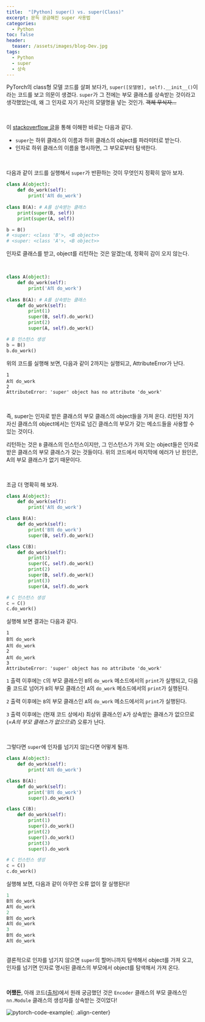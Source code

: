 ```yaml
---
title:  "[Python] super() vs. super(Class)"
excerpt: 문득 궁금해진 super 사용법
categories:
  - Python
toc: false
header:
  teaser: /assets/images/blog-Dev.jpg
tags:
  - Python
  - super
  - 상속
---
```






 PyTorch의 class형 모델 코드를 살펴 보다가, `super([모델명], self).__init__()`이라는 코드를 보고 의문이 생겼다. `super`가 그 전에는 부모 클래스를 상속받는 것이라고 생각했었는데, 왜 그 인자로 자기 자신의 모델명을 넣는 것인가. ~~객체 무식자…~~



<br>

 이 [stackoverflow 글](https://stackoverflow.com/questions/14743787/python-superclass-self-method-vs-superparent-self-method)을 통해 이해한 바로는 다음과 같다.

* `super`는 하위 클래스의 이름과 하위 클래스의 object를 파라미터로 받는다.
* 인자로 하위 클래스의 이름을 명시하면, 그 부모로부터 탐색한다.

<br>

 다음과 같이 코드를 실행해서 `super`가 반환하는 것이 무엇인지 정확히 알아 보자.

```python
class A(object):
    def do_work(self):
        print('A의 do_work')
        
class B(A): # A를 상속받는 클래스
    print(super(B, self))
    print(super(A, self))

b = B()
# <super: <class 'B'>, <B object>>
# <super: <class 'A'>, <B object>>
```

 인자로 클래스를 받고, object를 리턴하는 것은 알겠는데, 정확히 감이 오지 않는다.

<br>

```python
class A(object):
    def do_work(self):
        print('A의 do_work')
        
class B(A): # A를 상속받는 클래스
    def do_work(self):
        print(1)
        super(B, self).do_work()
        print(2)
        super(A, self).do_work()

# B 인스턴스 생성
b = B()
b.do_work()
```

 위의 코드를 실행해 보면, 다음과 같이 2까지는 실행되고, AttributeError가 난다.

```
1
A의 do_work
2
AttributeError: 'super' object has no attribute 'do_work'
```

<br>

 즉, super는 인자로 받은 클래스의 부모 클래스의 object들을 가져 온다. 리턴된 자기 자신 클래스의 object에서는 인자로 넘긴 클래스의 부모가 갖는 메소드들을 사용할 수 있는 것이다. 

 리턴하는 것은 `B` 클래스의 인스턴스이지만, 그 인스턴스가 가져 오는 object들은 인자로 받은 클래스의 부모 클래스가 갖는 것들이다. 위의 코드에서 마지막에 에러가 난 원인은, A의 부모 클래스가 없기 때문이다. 

<br>

 조금 더 명확히 해 보자.

```python
class A(object):
    def do_work(self):
        print('A의 do_work')

class B(A):
    def do_work(self):
        print('B의 do_work')
        super(B, self).do_work()

class C(B):
    def do_work(self):
        print(1)
        super(C, self).do_work()
        print(2)
        super(B, self).do_work()
        print(3)
        super(A, self).do_work

# C 인스턴스 생성
c = C()
c.do_work()
```

 실행해 보면 결과는 다음과 같다.

```
1
B의 do_work
A의 do_work
2
A의 do_work
3
AttributeError: 'super' object has no attribute 'do_work'
```

 `1`  출력 이후에는 `C`의 부모 클래스인 `B`의 `do_work` 메소드에서의 `print`가 실행되고, 다음 줄 코드로 넘어가 `B`의 부모 클래스인 `A`의 `do_work` 메소드에서의 `print`가 실행된다.

 `2` 출력 이후에는 `B`의 부모 클래스인 `A`의 `do_work` 메소드에서의 `print`가 실행된다.

 `3` 출력 이후에는 (현재 코드 상에서) 최상위 클래스인 `A`가 상속받는 클래스가 없으므로(*=A의 부모 클래스가 없으므로*)  오류가 난다.

<br>

 그렇다면 `super`에 인자를 넘기지 않는다면 어떻게 될까. 

```python
class A(object):
    def do_work(self):
        print('A의 do_work')

class B(A):
    def do_work(self):
        print('B의 do_work')
        super().do_work()

class C(B):
    def do_work(self):
        print(1)
        super().do_work()
        print(2)
        super().do_work()
        print(3)
        super().do_work

# C 인스턴스 생성
c = C()
c.do_work()
```

 실행해 보면, 다음과 같이 아무런 오류 없이 잘 실행된다!

```python
1
B의 do_work
A의 do_work
2
B의 do_work
A의 do_work
3
B의 do_work
A의 do_work
```



<br> 결론적으로 인자를 넘기지 않으면 `super`의 할머니까지 탐색해서 object를 가져 오고, 인자를 넘기면 인자로 명시된 클래스의 부모에서 object를 탐색해서 가져 온다.

<br>

 **어쨌든**, 아래 코드([출처](https://github.com/Seanny123/da-rnn/blob/master/modules.py))에서 원래 궁금했던 것은 `Encoder` 클래스의 부모 클래스인 `nn.Module` 클래스의 생성자를 상속받는 것이었다!

![pytorch-code-example]({{site.url}}/assets/images/pytorch-example.png){: .align-center}



